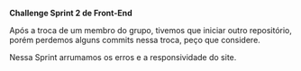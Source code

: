 **Challenge Sprint 2 de Front-End**

Após a troca de um membro do grupo, tivemos que iniciar outro repositório, porém perdemos alguns commits nessa troca, peço que considere.

Nessa Sprint arrumamos os erros e a responsividade do site.
